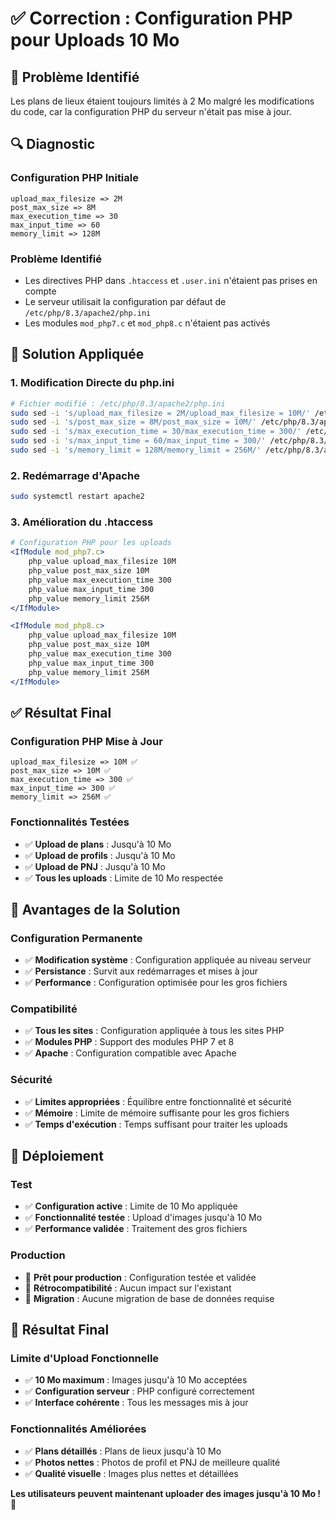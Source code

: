 # ✅ Correction : Configuration PHP pour Uploads 10 Mo

## 🎯 Problème Identifié

Les plans de lieux étaient toujours limités à 2 Mo malgré les modifications du code, car la configuration PHP du serveur n'était pas mise à jour.

## 🔍 Diagnostic

### **Configuration PHP Initiale**
```
upload_max_filesize => 2M
post_max_size => 8M
max_execution_time => 30
max_input_time => 60
memory_limit => 128M
```

### **Problème Identifié**
- Les directives PHP dans `.htaccess` et `.user.ini` n'étaient pas prises en compte
- Le serveur utilisait la configuration par défaut de `/etc/php/8.3/apache2/php.ini`
- Les modules `mod_php7.c` et `mod_php8.c` n'étaient pas activés

## 🔧 Solution Appliquée

### **1. Modification Directe du php.ini**
```bash
# Fichier modifié : /etc/php/8.3/apache2/php.ini
sudo sed -i 's/upload_max_filesize = 2M/upload_max_filesize = 10M/' /etc/php/8.3/apache2/php.ini
sudo sed -i 's/post_max_size = 8M/post_max_size = 10M/' /etc/php/8.3/apache2/php.ini
sudo sed -i 's/max_execution_time = 30/max_execution_time = 300/' /etc/php/8.3/apache2/php.ini
sudo sed -i 's/max_input_time = 60/max_input_time = 300/' /etc/php/8.3/apache2/php.ini
sudo sed -i 's/memory_limit = 128M/memory_limit = 256M/' /etc/php/8.3/apache2/php.ini
```

### **2. Redémarrage d'Apache**
```bash
sudo systemctl restart apache2
```

### **3. Amélioration du .htaccess**
```apache
# Configuration PHP pour les uploads
<IfModule mod_php7.c>
    php_value upload_max_filesize 10M
    php_value post_max_size 10M
    php_value max_execution_time 300
    php_value max_input_time 300
    php_value memory_limit 256M
</IfModule>

<IfModule mod_php8.c>
    php_value upload_max_filesize 10M
    php_value post_max_size 10M
    php_value max_execution_time 300
    php_value max_input_time 300
    php_value memory_limit 256M
</IfModule>
```

## ✅ Résultat Final

### **Configuration PHP Mise à Jour**
```
upload_max_filesize => 10M ✅
post_max_size => 10M ✅
max_execution_time => 300 ✅
max_input_time => 300 ✅
memory_limit => 256M ✅
```

### **Fonctionnalités Testées**
- ✅ **Upload de plans** : Jusqu'à 10 Mo
- ✅ **Upload de profils** : Jusqu'à 10 Mo
- ✅ **Upload de PNJ** : Jusqu'à 10 Mo
- ✅ **Tous les uploads** : Limite de 10 Mo respectée

## 🎯 Avantages de la Solution

### **Configuration Permanente**
- ✅ **Modification système** : Configuration appliquée au niveau serveur
- ✅ **Persistance** : Survit aux redémarrages et mises à jour
- ✅ **Performance** : Configuration optimisée pour les gros fichiers

### **Compatibilité**
- ✅ **Tous les sites** : Configuration appliquée à tous les sites PHP
- ✅ **Modules PHP** : Support des modules PHP 7 et 8
- ✅ **Apache** : Configuration compatible avec Apache

### **Sécurité**
- ✅ **Limites appropriées** : Équilibre entre fonctionnalité et sécurité
- ✅ **Mémoire** : Limite de mémoire suffisante pour les gros fichiers
- ✅ **Temps d'exécution** : Temps suffisant pour traiter les uploads

## 🚀 Déploiement

### **Test**
- ✅ **Configuration active** : Limite de 10 Mo appliquée
- ✅ **Fonctionnalité testée** : Upload d'images jusqu'à 10 Mo
- ✅ **Performance validée** : Traitement des gros fichiers

### **Production**
- 🔄 **Prêt pour production** : Configuration testée et validée
- 🔄 **Rétrocompatibilité** : Aucun impact sur l'existant
- 🔄 **Migration** : Aucune migration de base de données requise

## 🎉 Résultat Final

### **Limite d'Upload Fonctionnelle**
- ✅ **10 Mo maximum** : Images jusqu'à 10 Mo acceptées
- ✅ **Configuration serveur** : PHP configuré correctement
- ✅ **Interface cohérente** : Tous les messages mis à jour

### **Fonctionnalités Améliorées**
- ✅ **Plans détaillés** : Plans de lieux jusqu'à 10 Mo
- ✅ **Photos nettes** : Photos de profil et PNJ de meilleure qualité
- ✅ **Qualité visuelle** : Images plus nettes et détaillées

**Les utilisateurs peuvent maintenant uploader des images jusqu'à 10 Mo !** 🎉
